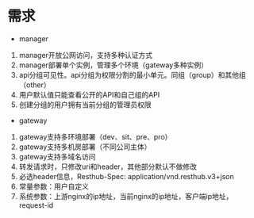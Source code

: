 # 需求


* manager
1. manager开放公网访问，支持多种认证方式
2. manager部署单个实例，管理多个环境（gateway多种实例）
3. api分组可见性。api分组为权限分割的最小单元。同组（group）和其他组（other）
4. 用户默认值只能查看公开的API和自己组的API
5. 创建分组的用户拥有当前分组的管理员权限
* gateway
1. gateway支持多环境部署（dev、sit、pre、pro）
2. gateway支持多机房部署（不同公司主体）
3. gateway支持多域名访问
4. 转发请求时，只修改uri和header，其他部分默认不做修改
5. 必选header信息，Resthub-Spec: application/vnd.resthub.v3+json
6. 常量参数：用户自定义
7. 系统参数：上游nginx的ip地址，当前nginx的ip地址，客户端ip地址，request-id 

